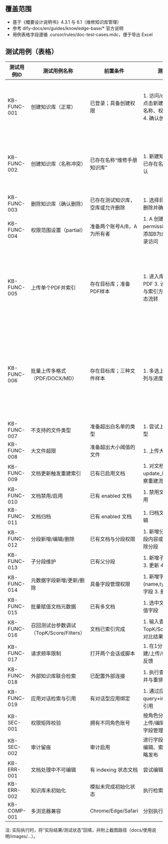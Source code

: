 ## 覆盖范围
- 基于《概要设计说明书》4.3.1 与 6.1（维修知识库管理）
- 参考 dify-docs/en/guides/knowledge-base/* 官方说明
- 用例表格字段遵循 .cursor/rules/doc-test-cases.mdc，便于导出 Excel

## 测试用例（表格）

| 测试用例ID | 测试用例名称 | 前置条件 | 测试步骤 | 预期结果 | 实际结果 | 测试状态 |
|---|---|---|---|---|---|---|
| KB-FUNC-001 | 创建知识库（正常） | 已登录；具备创建权限 | 1. 访问/datasets 2. 点击新建 3. 填写唯一名称、权限=only_me 4. 确认创建 | 1) 创建成功并显示于列表 2) 返回详情页可见ID与权限 | 实际创建：维修手册知识库_Auto；已进入详情页。截图：docs/使用说明/images/新建知识库_1.png | 通过 |
| KB-FUNC-002 | 创建知识库（名称冲突） | 已存在名称“维修手册知识库” | 1. 新建知识库并输入已存在名称 2. 点击确认 | 提示 dataset_name_duplicate，创建被阻断 | 实际返回：HTTP 409，提示“The dataset name already exists...”。截图：docs/使用说明/images/新建知识库_2.png | 通过 |
| KB-FUNC-003 | 删除知识库（确认删除） | 已存在测试知识库，空库或允许删除 | 1. 选择目标库 2. 点击删除并确认 | 知识库从列表移除；后端返回 204/成功 | | |
| KB-FUNC-004 | 权限范围设置（partial） | 准备两个账号A/B，A为所有者 | 1. A 创建库并设置 permission=partial，添加B为成员 2. B 登录访问 | B 可见并可按角色权限操作；非成员不可见 | | |
| KB-FUNC-005 | 上传单个PDF并索引 | 存在目标库；准备PDF样本 | 1. 进入库详情 2. 上传PDF 3. 设置分段/清洗与索引方法 4. 观察状态流转 | 状态: uploaded→parsing→indexing→enabled；失败时显示错误 | PDF（SRM_52-82-11-283-001...pdf）已处理完成并显示“可用”。截图：docs/使用说明/images/上传文档_4.png、docs/使用说明/images/上传文档_5.png | 通过 |
| KB-FUNC-006 | 批量上传多格式（PDF/DOCX/MD） | 存在目标库；三种文件样本 | 1. 多选上传 2. 观察队列与进度 | 各文档分别进入解析与索引；最终 enabled | 已选 docx+md+pdf；md 文件上传报 502（Bad Gateway）后删除；docx 与 pdf 成功进入处理流程。截图：docs/使用说明/images/上传文档_2.png、_4.png | 通过（含异常记录） |
| KB-FUNC-007 | 不支持的文件类型 | 准备超出白名单的类型 | 1. 尝试上传不支持类型 | 提示 unsupported_file_type；拒绝处理 | | |
| KB-FUNC-008 | 大文件超限 | 准备超出大小阈值的文件 | 1. 上传大文件 | 提示 file_too_large；入队被拒绝 | | |
| KB-FUNC-009 | 文档更新触发重建索引 | 已有已启用文档 | 1. 对文档执行 update_by_file 2. 观察重建流程 | 触发重新解析/索引，完成后保持 enabled | | |
| KB-FUNC-010 | 文档禁用/启用 | 已有 enabled 文档 | 1. 禁用文档 2. 再次启用 | 禁用后不参与检索；启用后恢复参与 | | |
| KB-FUNC-011 | 文档归档 | 已有 enabled 文档 | 1. 归档文档 2. 尝试编辑 | 归档后只读不可编辑；编辑被拒绝 | | |
| KB-FUNC-012 | 分段新增/编辑/删除 | 已有文档与分段权限 | 1. 新增分段 2. 编辑分段内容或关键词 3. 删除分段 | 新增成功；编辑生效且留痕；删除成功 | | |
| KB-FUNC-013 | 子分段维护 | 已有父分段 | 1. 新增子分段 2. 查询 3. 更新 4. 删除 | 子分段CRUD成功，受权限与审计约束 | | |
| KB-FUNC-014 | 元数据字段新增/更新/删除 | 具备字段管理权限 | 1. 新增字段(name,type) 2. 更新字段 3. 删除字段 | 字段库变更生效；删除需二次确认 | | |
| KB-FUNC-015 | 批量赋值文档元数据 | 已有多文档 | 1. 选中文档 2. 批量赋值字段 | 文档 metadata 更新可见；可按字段筛选 | | |
| KB-FUNC-016 | 召回测试台参数调试（TopK/Score/Filters） | 文档已索引完成 | 1. 输入查询 2. 调整TopK/Score与过滤 3. 对比结果 | 召回列表与引用随参数变化；可保存策略 | | |
| KB-FUNC-017 | 请求频率限制 | 打开两个会话或脚本 | 1. 在1分钟内高频创建/上传/检索 2. 观察反馈 | 返回限流提示并暂缓；记录告警 | | |
| KB-FUNC-018 | 外部知识库联合检索 | 已配置外部连接 | 1. 执行查询 2. 观察合并与重排 | 外部结果标准化并重排；失败自动降级内部 | | |
| KB-FUNC-019 | 应用对话检索与引用 | 有对话型应用绑定 | 1. 通过应用发送 query+inputs 2. 查看引用 | 返回答案与 retriever_resources 引用与定位 | | |
| KB-SEC-001 | 权限矩阵校验 | 拥有不同角色账号 | 按角色分别尝试创建/上传/编辑/禁用/归档/字段管理 | 行为与矩阵一致；越权操作被拒绝并提示 | | |
| KB-SEC-002 | 审计留痕 | 审计启用 | 进行字段变更、分段编辑、索引重建、策略发布 | 审计记录包含人/时/对象/差异/原因 | | |
| KB-ERR-001 | 文档处理中不可编辑 | 有 indexing 状态文档 | 尝试编辑文档或分段 | 提示 document_indexing，拒绝编辑 | | |
| KB-ERR-002 | 知识库未初始化 | 模拟未完成初始化状态 | 执行检索/上传 | 提示 dataset_not_initialized | | |
| KB-COMP-001 | 多浏览器兼容 | Chrome/Edge/Safari | 分别执行核心路径 | UI 功能一致，关键流程可用 | | |

注: 实际执行时，将“实际结果/测试状态”回填，并附上截图路径（docs/使用说明/images/...）。
